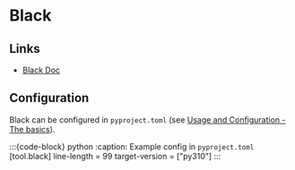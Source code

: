 # Black

## Links
- [Black Doc](https://black.readthedocs.io/)

## Configuration
Black can be configured in `pyproject.toml`
(see [Usage and Configuration - The basics](https://black.readthedocs.io/en/stable/usage_and_configuration/the_basics.html)). 

:::{code-block} python
:caption: Example config in `pyproject.toml`
[tool.black]
line-length = 99
target-version = ["py310"]
:::
